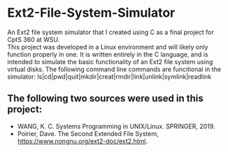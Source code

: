 # Ext2-File-System-Simulator
An Ext2 file system simulator that I created using C as a final project for CptS 360 at WSU.<br>
This project was developed in a Linux environment and will likely only function properly in one. It is written entirely in the C language, and is intended to simulate the basic functionality of an Ext2 file system using virtual disks. The following command line commands are funcitional in the simulator: ls|cd|pwd|quit|mkdir|creat|rmdir|link|unlink|symlink|readlink <br>
## The following two sources were used in this project:
- WANG, K. C. Systems Programming in UNIX/Linux. SPRINGER, 2019. 
- Poirier, Dave. The Second Extended File System, https://www.nongnu.org/ext2-doc/ext2.html. 
